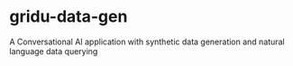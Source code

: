 # gridu-data-gen
A Conversational AI application with synthetic data generation and natural language data querying
